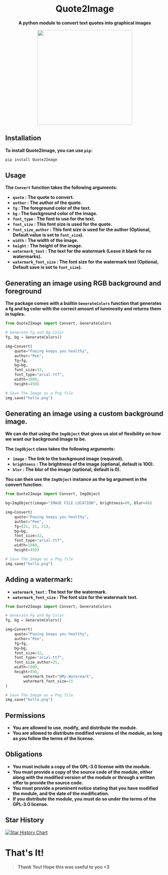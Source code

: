 <h1 align="center">Quote2Image</h1>
<p align="center"><b>A python module to convert text quotes into graphical images</b></p>
<p align="center"><kbd><img src="https://github.com/NotCookey/Quote2Image/assets/88582190/c49bedbd-73a5-4eac-a1b0-a4d98445ae08" height=300px></kbd></p>

## Installation
**To install Quote2Image, you can use `pip`:**
```bash
pip install Quote2Image
```

## Usage
**The `Convert` function takes the following arguments:**

- **`quote` : The quote to convert.**
- **`author` : The author of the quote.**
- **`fg` : The foreground color of the text.**
- **`bg` : The background color of the image.**
- **`font_type` : The font to use for the text.**
- **`font_size` : This font size is used for the quote.**
- **`font_size_author` : This font size is used for the author (Optional, Default value is set to `font_size`).**
- **`width` : The width of the image.**
- **`height` : The height of the image.**
- **`watermark_text` : The text for the watermark (Leave it blank for no watermarks).**
- **`watermark_font_size` : The font size for the watermark text (Optional, Default save is set to `font_size`).**

## Generating an image using RGB background and foreground

**The package comes with a builtin `GenerateColors` function that generates a fg and bg color with the correct amount of luminosity and returns them in tuples.**

```python
from Quote2Image import Convert, GenerateColors

# Generate Fg and Bg Color
fg, bg = GenerateColors()

img=Convert(
	quote="Pooing keeps you healthy",
	author="Pee",
	fg=fg,
	bg=bg,
	font_size=32,
	font_type="arial.ttf",
	width=1080,
	height=450)

# Save The Image as a Png file
img.save("hello.png")
```
## Generating an image using a custom background image.

 **We can do that using the `ImgObject` that gives us alot of flexibility on how we want our background Image to be.**

**The `ImgObject` class takes the following arguments:**

- **`image` : The link to the background image (required).**
- **`brightness` : The brightness of the image (optional, default is 100).**
- **`blur` : The blur of the image (optional, default is 0).**

**You can then use the `ImgObject` instance as the bg argument in the convert function:**

```py
from Quote2Image import Convert, ImgObject

bg=ImgObject(image="IMAGE FILE LOCATION", brightness=80, blur=80)

img=Convert(
	quote="Pooing keeps you healthy",
	author="Pee",
	fg=(21, 21, 21),
	bg=bg,
	font_size=32,
	font_type="arial.ttf",
	width=1080,
	height=450)

# Save The Image as a Png file
img.save("hello.png")
```

## Adding a watermark:

- **`watermark_text` : The text for the watermark.**
- **`watermark_font_size` : The font size for the watermark text.**

```py
from Quote2Image import Convert, GenerateColors

# Generate Fg and Bg Color
fg, bg = GenerateColors()

img=Convert(
	quote="Pooing keeps you healthy",
	author="Pee",
	fg=fg,
	bg=bg,
	font_size=32,
	font_type="arial.ttf",
	font_size_author=25,
	width=1080,
	height=450,
    	watermark_text="@My.Watermark",
    	watermark_font_size=15
)

# Save The Image as a Png file
img.save("hello.png")
```

## Permissions

- **You are allowed to use, modify, and distribute the module.**
- **You are allowed to distribute modified versions of the module, as long as you follow the terms of the license.**

## Obligations

- **You must include a copy of the GPL-3.0 license with the module.**
- **You must provide a copy of the source code of the module, either along with the modified version of the module or through a written offer to provide the source code.**
- **You must provide a prominent notice stating that you have modified the module, and the date of the modification.**
- **If you distribute the module, you must do so under the terms of the GPL-3.0 license.**

## Star History

<a href="https://star-history.com/#NotCookey/Quote2Image&Date">
  <picture>
    <source media="(prefers-color-scheme: dark)" srcset="https://api.star-history.com/svg?repos=NotCookey/Quote2Image&type=Date&theme=dark" />
    <source media="(prefers-color-scheme: light)" srcset="https://api.star-history.com/svg?repos=NotCookey/Quote2Image&type=Date" />
    <img alt="Star History Chart" src="https://api.star-history.com/svg?repos=NotCookey/Quote2Image&type=Date" />
  </picture>
</a>

# That's It!
> **Thank You! Hope this was useful to you <3**
